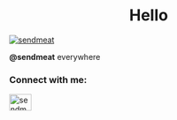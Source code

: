 <h1 align="center">Hello</h1>

<p align="left"> <a href="https://twitter.com/sendmeat" target="blank"><img src="https://img.shields.io/twitter/follow/sendmeat?logo=twitter&style=for-the-badge" alt="sendmeat" /></a> </p>

**@sendmeat** everywhere

<h3 align="left">Connect with me:</h3>
<p align="left">
<a href="https://twitter.com/sendmeat" target="blank"><img align="center" src="https://raw.githubusercontent.com/rahuldkjain/github-profile-readme-generator/master/src/images/icons/Social/twitter.svg" alt="sendmeat" height="30" width="40" /></a>
</p>

